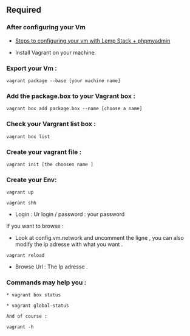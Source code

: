 ## Required 

### After configuring your Vm 

* [Steps to configuring your vm with Lemp Stack + phpmyadmin ](config.md)

* Install Vagrant on your machine.



### Export your Vm : 

```
vagrant package --base [your machine name]
```
### Add the package.box to your Vagrant box :

```
vagrant box add package.box --name [choose a name]
```
### Check your Vargrant list box :

```
vagrant box list
```

### Create your vagrant file :

```
vagrant init [the choosen name ]
```

### Create your Env:

```
vagrant up
```
```
vagrant shh
```
* Login : Ur login  / password : your password

If you want to browse :

* Look at config.vm.network and uncomment the ligne , you can also modify the ip adresse with what you want .

```
vagrant reload
```

* Browse Url : The Ip adresse .

### Commands may help you :

```
* vagrant box status

* vagrant global-status

And of course :

vagrant -h 
```